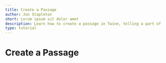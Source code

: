 ```yaml
---
title: Create a Passage
author: Jon Stapleton
short: Lorum ipsum sit dolor amet
description: Learn how to create a passage in Twine, telling a part of your story using text.
type: tutorial
---
```


# Create a Passage